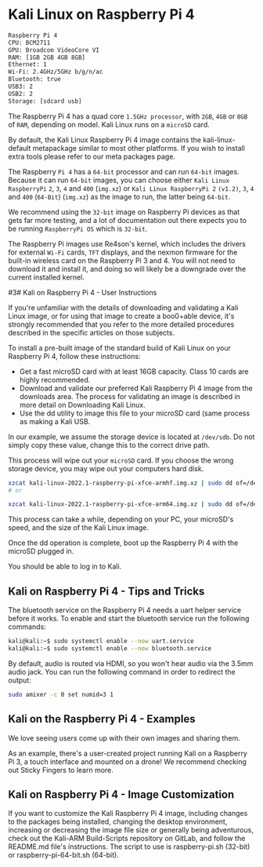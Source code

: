 # Kali Linux on Raspberry Pi 4

```sh
Raspberry Pi 4
CPU: BCM2711
GPU: Broadcom VideoCore VI
RAM: [1GB 2GB 4GB 8GB]
Ethernet: 1
Wi-Fi: 2.4GHz/5GHz b/g/n/ac
Bluetooth: true
USB3: 2
USB2: 2
Storage: [sdcard usb]
```

The Raspberry Pi 4 has a quad core `1.5GHz processor`, with `2GB`, `4GB` or `8GB` of `RAM`, depending on model. Kali Linux runs on a `microSD` card.

By default, the Kali Linux Raspberry Pi 4 image contains the kali-linux-default metapackage similar to most other platforms. If you wish to install extra tools please refer to our meta packages page.

The Raspberry `Pi 4` has a `64-bit` processor and can run `64-bit` images. Because it can run `64-bit` images, you can choose either `Kali Linux RaspberryPi` `2`, `3`, `4` and `400` (`img.xz`) or `Kali Linux RaspberryPi 2` `(v1.2)`, `3`, `4` and `400` (`64-Bit`) (`img.xz`) as the image to run, the latter being `64-bit`.

We recommend using the `32-bit` image on Raspberry Pi devices as that gets far more testing, and a lot of documentation out there expects you to be running `RaspberryPi OS` which is `32-bit`.

The Raspberry Pi images use Re4son's kernel, which includes the drivers for external `Wi-Fi` cards, `TFT` displays, and the nexmon firmware for the built-in wireless card on the Raspberry Pi 3 and 4. You will not need to download it and install it, and doing so will likely be a downgrade over the current installed kernel.

#3# Kali on Raspberry Pi 4 - User Instructions

If you're unfamiliar with the details of downloading and validating a Kali Linux image, or for using that image to create a boo0+able device, it's strongly recommended that you refer to the more detailed procedures described in the specific articles on those subjects.

To install a pre-built image of the standard build of Kali Linux on your Raspberry Pi 4, follow these instructions:

- Get a fast microSD card with at least 16GB capacity. Class 10 cards are highly recommended.
- Download and validate our preferred Kali Raspberry Pi 4 image from the downloads area. The process for validating an image is described in more detail on Downloading Kali Linux.
- Use the dd utility to image this file to your microSD card (same process as making a Kali USB.

In our example, we assume the storage device is located at `/dev/sdb`. Do not simply copy these value, change this to the correct drive path.

This process will wipe out your `microSD` card. If you choose the wrong storage device, you may wipe out your computers hard disk.

```sh
xzcat kali-linux-2022.1-raspberry-pi-xfce-armhf.img.xz | sudo dd of=/dev/sdb bs=4M status=progres
# or

xzcat kali-linux-2022.1-raspberry-pi-xfce-arm64.img.xz | sudo dd of=/dev/sdb bs=4M status=progres
```
This process can take a while, depending on your PC, your microSD's speed, and the size of the Kali Linux image.

Once the dd operation is complete, boot up the Raspberry Pi 4 with the microSD plugged in.

You should be able to log in to Kali.

## Kali on Raspberry Pi 4 - Tips and Tricks

The bluetooth service on the Raspberry Pi 4 needs a uart helper service before it works. To enable and start the bluetooth service run the following commands:

```sh
kali@kali:~$ sudo systemctl enable --now uart.service
kali@kali:~$ sudo systemctl enable --now bluetooth.service
```

By default, audio is routed via HDMI, so you won't hear audio via the 3.5mm audio jack. You can run the following command in order to redirect the output:

```sh
sudo amixer -c 0 set numid=3 1
```

## Kali on the Raspberry Pi 4 - Examples

We love seeing users come up with their own images and sharing them.

As an example, there's a user-created project running Kali on a Raspberry Pi 3, a touch interface and mounted on a drone! We recommend checking out Sticky Fingers to learn more.

## Kali on Raspberry Pi 4 - Image Customization

If you want to customize the Kali Raspberry Pi 4 image, including changes to the packages being installed, changing the desktop environment, increasing or decreasing the image file size or generally being adventurous, check out the Kali-ARM Build-Scripts repository on GitLab, and follow the README.md file's instructions. The script to use is raspberry-pi.sh (32-bit) or raspberry-pi-64-bit.sh (64-bit).